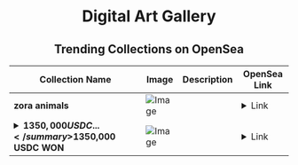 <div align="center">

# Digital Art Gallery

## Trending Collections on OpenSea

| Collection Name                       | Image                                                                                     | Description                       | OpenSea Link                                                                                          |
|---------------------------------------|-------------------------------------------------------------------------------------------|-----------------------------------|--------------------------------------------------------------------------------------------------------|
| **zora animals** | ![Image](https://i.seadn.io/s/raw/files/8626a8a81ffec198e78a0143e5354263.jpg?w=500&auto=format?w=200&auto=format) |  | <details><summary>Link</summary>[zora animals](https://opensea.io/collection/zora-animals-4)</details> |
| **<details><summary>$1350,000 USDC ...</summary>$1350,000 USDC WON</details>** | ![Image](https://i.seadn.io/s/raw/files/d99235d4f02c0e4180ca0539ee36db3d.jpg?w=500&auto=format?w=200&auto=format) |  | <details><summary>Link</summary>[$1350,000 USDC WON](https://opensea.io/collection/1350000-usdc-won-124)</details> |

</div>